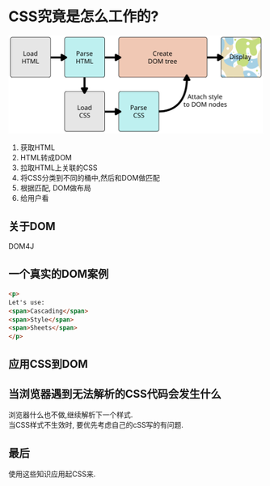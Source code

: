 # CSS究竟是怎么工作的?
![avatar](04/rendering.svg)
1. 获取HTML
2. HTML转成DOM
3. 拉取HTML上关联的CSS
4. 将CSS分类到不同的桶中,然后和DOM做匹配
5. 根据匹配, DOM做布局
6. 给用户看

## 关于DOM
DOM4J 

## 一个真实的DOM案例
```html
<p>
Let's use:
<span>Cascading</span>
<span>Style</span>
<span>Sheets</span>
</p>

```
## 应用CSS到DOM

## 当浏览器遇到无法解析的CSS代码会发生什么
浏览器什么也不做,继续解析下一个样式.  
当CSS样式不生效时, 要优先考虑自己的cSS写的有问题.

## 最后
使用这些知识应用起CSS来.
